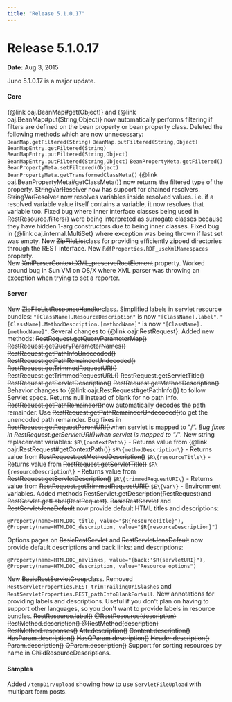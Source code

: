 ```yaml
---
title: "Release 5.1.0.17"
---
```


# Release 5.1.0.17

**Date:** Aug 3, 2015

Juno 5.1.0.17 is a major update.
#### Core

\{@link oaj.BeanMap#get(Object)\} and \{@link oaj.BeanMap#put(String,Object)\} now
automatically performs filtering if filters are defined on the bean property or bean property class.
Deleted the following methods which are now unnecessary:
`BeanMap.getFiltered(String)`
`BeanMap.putFiltered(String,Object)`
`BeanMapEntry.getFiltered(String)`
`BeanMapEntry.putFiltered(String,Object)`
`BeanMapEntry.putFiltered(String,Object)`
`BeanPropertyMeta.getFiltered()`
`BeanPropertyMeta.setFiltered(Object)`
`BeanPropertyMeta.getTransformedClassMeta()`
\{@link oaj.BeanPropertyMeta#getClassMeta()\} now returns the filtered type of the property.
~~StringVarResolver~~ now has support for chained resolvers.
~~StringVarResolver~~  now resolves variables inside resolved values.
i.e. if a resolved variable value itself contains a variable, it now resolves that variable too.
Fixed bug where inner interface classes being used in ~~RestResource.filters()~~ were being
interpreted as surrogate classes because they have hidden 1-arg constructors due to being inner classes.
Fixed bug in \{@link oaj.internal.MultiSet\} where exception was being thrown if last set was empty.
New ~~ZipFileList~~class for providing efficiently zipped directories through the REST interface.
New `RdfProperties.RDF_useXmlNamespaces` property.			
New ~~XmlParserContext.XML_preserveRootElement~~ property.
Worked around bug in Sun VM on OS/X where XML parser was throwing an exception when trying to set a reporter.			
#### Server

New ~~ZipFileListResponseHandler~~class.
Simplified labels in servlet resource bundles:
`"[ClassName].ResourceDescription"` is now `"[ClassName].label"`.
`"[ClassName].MethodDescription.[methodName]"` is now `"[ClassName].[methodName]"`.
Several changes to \{@link oajr.RestRequest\}:
Added new methods:
~~RestRequest.getQueryParameterMap()~~
~~RestRequest.getQueryParameterNames()~~
~~RestRequest.getPathInfoUndecoded()~~
~~RestRequest.getPathRemainderUndecoded()~~
~~RestRequest.getTrimmedRequestURI()~~
~~RestRequest.getTrimmedRequestURL()~~
~~RestRequest.getServletTitle()~~
~~RestRequest.getServletDescription()~~
~~RestRequest.getMethodDescription()~~
Behavior changes to \{@link oajr.RestRequest#getPathInfo()\} to follow Servlet specs.
Returns null instead of blank for no path info.
~~RestRequest.getPathRemainder()~~now automatically decodes the path remainder. 
Use ~~RestRequest.getPathRemainderUndecoded()~~to get the unencoded path remainder.
Bug fixes in ~~RestRequest.getRequestParentURI()~~when servlet is mapped to "/*".
Bug fixes in ~~RestRequest.getServletURI()~~when servlet is mapped to "/*".
New string replacement variables:
`$R\{contextPath\}` - Returns value from \{@link oajr.RestRequest#getContextPath()\}
`$R\{methodDescription\}` - Returns value from ~~RestRequest.getMethodDescription()~~
`$R\{resourceTitle\}` - Returns value from ~~RestRequest.getServletTitle()~~
`$R\{resourceDescription\}` - Returns value from ~~RestRequest.getServletDescription()~~
`$R\{trimmedRequestURI\}` - Returns value from ~~RestRequest.getTrimmedRequestURI()~~
`$E\{var\}` - Environment variables.
Added methods ~~RestServlet.getDescription(RestRequest)~~and ~~RestServlet.getLabel(RestRequest)~~.
~~BasicRestServlet~~ and ~~RestServletJenaDefault~~ now provide default HTML titles
and descriptions:

```text
@Property(name=HTMLDOC_title, value="$R{resourceTitle}"),
@Property(name=HTMLDOC_description, value="$R{resourceDescription}")
```


Options pages on ~~BasicRestServlet~~ and ~~RestServletJenaDefault~~ now provide default descriptions and back links:
and descriptions:

```text
@Property(name=HTMLDOC_navlinks, value="{back:'$R{servletURI}"),
@Property(name=HTMLDOC_description, value="Resource options")
```


New ~~BasicRestServletGroup~~class.
Removed `RestServletProperties.REST_trimTrailingUriSlashes` and `RestServletProperties.REST_pathInfoBlankForNull`. 
New annotations for providing labels and descriptions.  Useful if you don't plan on having to support other languages, so you don't 
want to provide labels in resource bundles.
~~RestResource.label()~~
~~@RestResource(description)~~
~~RestMethod.description() @RestMethod(description)~~
~~RestMethod.responses()~~
~~Attr.description()~~
~~Content.description()~~
~~HasParam.description()~~
~~HasQParam.description()~~
~~Header.description()~~
~~Param.description()~~
~~QParam.description()~~
Support for sorting resources by name in ~~ChildResourceDescriptions~~.
#### Samples

Added `/tempDir/upload` showing how to use `ServletFileUpload` with multipart form posts.
